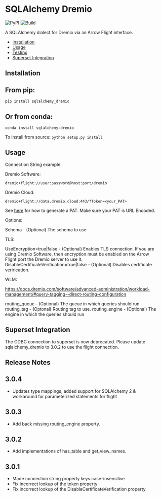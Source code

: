 # SQLAlchemy Dremio


![PyPI](https://img.shields.io/pypi/v/sqlalchemy_dremio.svg)
![Build](https://github.com/narendrans/sqlalchemy_dremio/workflows/Build/badge.svg)

A SQLAlchemy dialect for Dremio via an Arrow Flight interface.

<!--ts-->
   * [Installation](#installation)
   * [Usage](#usage)
   * [Testing](#testing)
   * [Superset Integration](#superset-integration)
<!--te-->

Installation
------------

From pip:
-----------

`pip install sqlalchemy_dremio`

Or from conda:
--------------
`conda install sqlalchemy-dremio`

To install from source:
`python setup.py install`

Usage
-----

Connection String example:

Dremio Software:

`dremio+flight://user:password@host:port/dremio`

Dremio Cloud:

`dremio+flight://data.dremio.cloud:443/?Token=<your_PAT>`

See [here](https://docs.dremio.com/cloud/security/authentication/personal-access-token/#creating-a-pat) for how to generate a PAT. Make sure your PAT is URL Encoded.

Options:

Schema - (Optional) The schema to use

TLS:

UseEncryption=true|false - (Optional) Enables TLS connection. If you are using Dremio Software, then encryption must be enabled on the Arrow Flight port the Dremio server to use it. 
DisableCertificateVerification=true|false - (Optional) Disables certificate verirication.

WLM:

https://docs.dremio.com/software/advanced-administration/workload-management/#query-tagging--direct-routing-configuration

routing_queue - (Optional) The queue in which queries should run
routing_tag - (Optonal) Routing tag to use.
routing_engine - (Optional) The engine in which the queries should run

Superset Integration
-------------

The ODBC connection to superset is now deprecated. Please update sqlalchemy_dremio to 3.0.2 to use the flight connection.

Release Notes
-------------

3.0.4
-----
- Updates type mappings, added support for SQLAlchemy 2 & workaround for parameterized statements for flight

3.0.3
-----
- Add back missing routing_engine property.

3.0.2
-----
- Add implementations of has_table and get_view_names.

3.0.1
-----
- Made connection string property keys case-insensitive
- Fix incorrect lookup of the token property
- Fix incorrect lookup of the DisableCertificateVerification property
